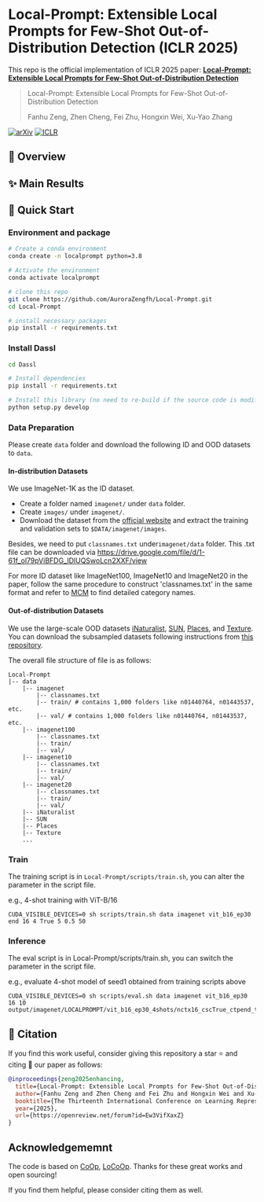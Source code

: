 # Local-Prompt: Extensible Local Prompts for Few-Shot Out-of-Distribution Detection (ICLR 2025)

This repo is the official implementation of ICLR 2025 paper: **[Local-Prompt: Extensible Local Prompts for Few-Shot Out-of-Distribution Detection](https://arxiv.org/abs/2409.04796)**

> Local-Prompt: Extensible Local Prompts for Few-Shot Out-of-Distribution Detection
>
> Fanhu Zeng, Zhen Cheng, Fei Zhu, Hongxin Wei, Xu-Yao Zhang

[![arXiv](https://img.shields.io/badge/Arxiv-2409.04796-b31b1b.svg?logo=arXiv)](https://arxiv.org/abs/2409.04796)
[![ICLR](https://img.shields.io/badge/OpenReview-Paper-orange.svg)](https://openreview.net/pdf?id=Ew3VifXaxZ)


## :open_book: Overview

## :sparkles: Main Results

## :rocket: Quick Start
### Environment and package 
```bash
# Create a conda environment
conda create -n localprompt python=3.8

# Activate the environment
conda activate localprompt

# clone this repo
git clone https://github.com/AuroraZengfh/Local-Prompt.git
cd Local-Prompt

# install necessary packages
pip install -r requirements.txt
```

### Install Dassl
```bash
cd Dassl

# Install dependencies
pip install -r requirements.txt

# Install this library (no need to re-build if the source code is modified)
python setup.py develop
```

### Data Preparation
Please create `data` folder and download the following ID and OOD datasets to `data`.

#### In-distribution Datasets
We use ImageNet-1K as the ID dataset.
- Create a folder named `imagenet/` under `data` folder.
- Create `images/` under `imagenet/`.
- Download the dataset from the [official website](https://image-net.org/index.php) and extract the training and validation sets to `$DATA/imagenet/images`.

Besides, we need to put `classnames.txt` under`imagenet/data` folder. This .txt file can be downloaded via https://drive.google.com/file/d/1-61f_ol79pViBFDG_IDlUQSwoLcn2XXF/view

For more ID dataset like ImageNet100, ImageNet10 and ImageNet20 in the paper, follow the same procedure to construct 'classnames.txt' in the same format and refer to [MCM](https://github.com/deeplearning-wisc/MCM) to find detailed category names.

#### Out-of-distribution Datasets
We use the large-scale OOD datasets [iNaturalist](https://arxiv.org/abs/1707.06642), [SUN](https://vision.princeton.edu/projects/2010/SUN/), [Places](https://arxiv.org/abs/1610.02055), and [Texture](https://arxiv.org/abs/1311.3618). You can download the subsampled datasets following instructions from [this repository](https://github.com/deeplearning-wisc/large_scale_ood#out-of-distribution-dataset).

The overall file structure of file is as follows:
```
Local-Prompt
|-- data
    |-- imagenet
        |-- classnames.txt
        |-- train/ # contains 1,000 folders like n01440764, n01443537, etc.
        |-- val/ # contains 1,000 folders like n01440764, n01443537, etc.
    |-- imagenet100
        |-- classnames.txt
        |-- train/
        |-- val/
    |-- imagenet10
        |-- classnames.txt
        |-- train/
        |-- val/
    |-- imagenet20
        |-- classnames.txt
        |-- train/
        |-- val/
    |-- iNaturalist
    |-- SUN
    |-- Places
    |-- Texture
    ...
```

### Train
The training script is in `Local-Prompt/scripts/train.sh`, you can alter the parameter in the script file.

e.g., 4-shot training with ViT-B/16
``` 
CUDA_VISIBLE_DEVICES=0 sh scripts/train.sh data imagenet vit_b16_ep30 end 16 4 True 5 0.5 50
```

### Inference
The eval script is in Local-Prompt/scripts/train.sh, you can switch the parameter in the script file.

e.g., evaluate 4-shot model of seed1 obtained from training scripts above

```
CUDA_VISIBLE_DEVICES=0 sh scripts/eval.sh data imagenet vit_b16_ep30 16 10 output/imagenet/LOCALPROMPT/vit_b16_ep30_4shots/nctx16_cscTrue_ctpend_topk50/seed1
```

## :blue_book: Citation
If you find this work useful, consider giving this repository a star :star: and citing :bookmark_tabs: our paper as follows:

```bibtex
@inproceedings{zeng2025enhancing,
  title={Local-Prompt: Extensible Local Prompts for Few-Shot Out-of-Distribution Detection},
  author={Fanhu Zeng and Zhen Cheng and Fei Zhu and Hongxin Wei and Xu-Yao Zhang},
  booktitle={The Thirteenth International Conference on Learning Representations},
  year={2025},
  url={https://openreview.net/forum?id=Ew3VifXaxZ}
}
```

## Acknowledgememnt

The code is based on  [CoOp](https://github.com/KaiyangZhou/CoOp), [LoCoOp](https://github.com/AtsuMiyai/LoCoOp). Thanks for these great works and open sourcing! 

If you find them helpful, please consider citing them as well. 
